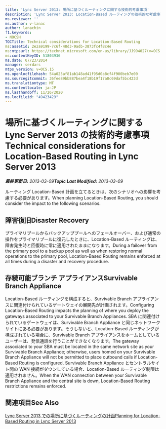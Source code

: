 ```yaml
---
title: 'Lync Server 2013: 場所に基づくルーティングに関する技術的考慮事項'
description: 'Lync Server 2013: Location-Based ルーティングの技術的な考慮事項'
ms.reviewer: ''
ms.author: v-lanac
author: lanachin
f1.keywords:
- NOCSH
TOCTitle: Technical considerations for Location-Based Routing
ms:assetid: 2e2a9199-7c6f-48d3-9adb-3873fc4f8c4e
ms:mtpsurl: https://technet.microsoft.com/en-us/library/JJ994027(v=OCS.15)
ms:contentKeyID: 51803936
ms.date: 07/23/2014
manager: serdars
mtps_version: v=OCS.15
ms.openlocfilehash: 54a025af81ab148ad41f95d0a8cf4f900beb7e00
ms.sourcegitcommit: 36fee89bb887bea4f18b19f17a8c69daf5bc423d
ms.translationtype: MT
ms.contentlocale: ja-JP
ms.lasthandoff: 11/26/2020
ms.locfileid: "49423429"
---
```

# <a name="technical-considerations-for-location-based-routing-in-lync-server-2013"></a><span data-ttu-id="ba240-103">場所に基づくルーティングに関する Lync Server 2013 の技術的考慮事項</span><span class="sxs-lookup"><span data-stu-id="ba240-103">Technical considerations for Location-Based Routing in Lync Server 2013</span></span>

<div data-xmlns="http://www.w3.org/1999/xhtml">

<div class="topic" data-xmlns="http://www.w3.org/1999/xhtml" data-msxsl="urn:schemas-microsoft-com:xslt" data-cs="https://msdn.microsoft.com/">

<div data-asp="https://msdn2.microsoft.com/asp">



</div>

<div id="mainSection">

<div id="mainBody"><span data-ttu-id="ba240-104">

<span> </span></span><span class="sxs-lookup"><span data-stu-id="ba240-104">

<span> </span></span></span>

<span data-ttu-id="ba240-105">_**最終更新日:** 2013-03-09_</span><span class="sxs-lookup"><span data-stu-id="ba240-105">_**Topic Last Modified:** 2013-03-09_</span></span>

<span data-ttu-id="ba240-106">ルーティング Location-Based 計画を立てるときは、次のシナリオへの影響を考慮する必要があります。</span><span class="sxs-lookup"><span data-stu-id="ba240-106">When planning Location-Based Routing, you should consider the impact to the following scenarios.</span></span>

<div>

## <a name="disaster-recovery"></a><span data-ttu-id="ba240-107">障害復旧</span><span class="sxs-lookup"><span data-stu-id="ba240-107">Disaster Recovery</span></span>

<span data-ttu-id="ba240-108">プライマリプールからバックアッププールへのフェールオーバー、および通常の操作をプライマリプールに復元したときに、Location-Based ルーティングは、障害発生時と回復時に常に適用されたままになります。</span><span class="sxs-lookup"><span data-stu-id="ba240-108">During a failover from the primary pool to a backup pool as well as when restoring normal operations to the primary pool, Location-Based Routing remains enforced at all times during a disaster and recovery procedure.</span></span>

</div>

<div>

## <a name="survivable-branch-appliance"></a><span data-ttu-id="ba240-109">存続可能ブランチ アプライアンス</span><span class="sxs-lookup"><span data-stu-id="ba240-109">Survivable Branch Appliance</span></span>

<span data-ttu-id="ba240-110">Location-Based ルーティングを構成すると、Survivable Branch アプライアンスに関連付けられているゲートウェイの展開先が計画されます。</span><span class="sxs-lookup"><span data-stu-id="ba240-110">Configuring Location-Based Routing impacts the planning of where you deploy the gateways associated to your Survivable Branch Appliances.</span></span> <span data-ttu-id="ba240-111">SBA に関連付けられているゲートウェイは、Survivable Branch Appliance と同じネットワークサイトにある必要があります。そうしないと、Location-Based ルーティングが構成されている場合に、Survivable Branch アプライアンスをホームとしているユーザーは、発信通話を行うことができなくなります。</span><span class="sxs-lookup"><span data-stu-id="ba240-111">The gateway associated to your SBA must be located in the same network site as your Survivable Branch Appliance; otherwise, users homed on your Survivable Branch Appliance will not be permitted to place outbound calls if Location-Based Routing is configured.</span></span> <span data-ttu-id="ba240-112">Survivable Branch Appliance とセントラルサイト間の WAN 接続がダウンしている場合、Location-Based ルーティング制限は適用されません。</span><span class="sxs-lookup"><span data-stu-id="ba240-112">When the WAN connection between your Survivable Branch Appliance and the central site is down, Location-Based Routing restrictions remains enforced.</span></span>

</div>

<div>

## <a name="see-also"></a><span data-ttu-id="ba240-113">関連項目</span><span class="sxs-lookup"><span data-stu-id="ba240-113">See Also</span></span>


[<span data-ttu-id="ba240-114">Lync Server 2013 での場所に基づくルーティングの計画</span><span class="sxs-lookup"><span data-stu-id="ba240-114">Planning for Location-Based Routing in Lync Server 2013</span></span>](lync-server-2013-planning-for-location-based-routing.md)  
  

<span data-ttu-id="ba240-115"></div>

</div>

<span> </span>

</div>

</div>

</span><span class="sxs-lookup"><span data-stu-id="ba240-115"></div>

</div>

<span> </span>

</div>

</div>

</span></span></div>

